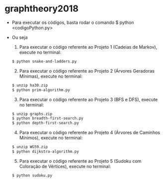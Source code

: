 # graphtheory2018

- Para executar os códigos, basta rodar o comando
$ python <codigoPython.py>

- Ou seja
    1. Para executar o código referente ao Projeto 1 (Cadeias de Markov), execute no terminal:
    ```bash
    $ python snake-and-ladders.py
    ```
    2. Para executar o código referente ao Projeto 2 (Árvores Geradoras Mínimas), execute no terminal:
    ```bash
    $ unzip ha30.zip
    $ python prim-algorithm.py
    ```
    3. Para executar o código referente ao Projeto 3 (BFS e DFS), execute no terminal:
    ```bash
    $ unzip graphs.zip
    $ python breadth-first-search.py
    $ python depth-first-search.py
    ```
    4. Para executar o código referente ao Projeto 4 (Árvores de Caminhos Mínimos), execute no terminal:
    ```bash
    $ unzip WG59.zip
    $ python dijkstra-algorithm.py
    ```
    5. Para executar o código referente ao Projeto 5 (Sudoku com Coloração de Vértices), execute no terminal:
    ```bash
    $ python sudoku.py
    ```